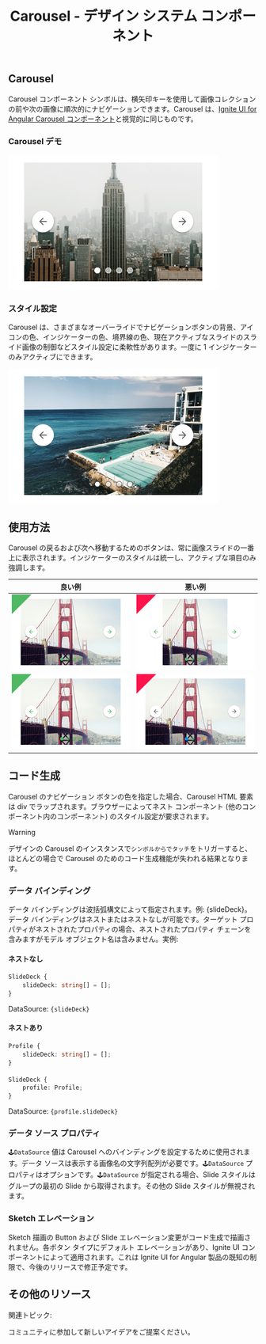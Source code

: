 ﻿---
title: Carousel - デザイン システム コンポーネント
_description: Carousel コンポーネント シンボルは画像コレクションの順次的なブラウジングが可能です。
_keywords: デザイン システム, Sketch, Ignite UI for Angular, コンポーネント, UI ライブラリ, ウィジェット
_language: ja
---

## Carousel

Carousel コンポーネント シンボルは、横矢印キーを使用して画像コレクションの前や次の画像に順次的にナビゲーションできます。Carousel は、[Ignite UI for Angular Carousel コンポーネント](https://jp.infragistics.com/products/ignite-ui-angular/angular/components/carousel.html)と視覚的に同じものです。

### Carousel デモ

<img class="responsive-img" src="../images/carousel_demo.png" srcset="../images/carousel_demo@2x.png 2x" />

### スタイル設定

Carousel は、さまざまなオーバーライドでナビゲーションボタンの背景、アイコンの色、インジケーターの色、境界線の色、現在アクティブなスライドのスライド画像の制御などスタイル設定に柔軟性があります。一度に 1 インジケーターのみアクティブにできます。

<img class="responsive-img" src="../images/carousel_styling.png" srcset="../images/carousel_styling@2x.png 2x" />

## 使用方法

Carousel の戻るおよび次へ移動するためのボタンは、常に画像スライドの一番上に表示されます。インジケーターのスタイルは統一し、アクティブな項目のみ強調します。

| 良い例                              | 悪い例                             |
| ------------------------------- | --------------------------------- |
| <img class="responsive-img" src="../images/carousel_do1.png" srcset="../images/carousel_do1@2x.png 2x" /> | <img class="responsive-img" src="../images/carousel_dont1.png" srcset="../images/carousel_dont1@2x.png 2x" /> |
| <img class="responsive-img" src="../images/carousel_do2.png" srcset="../images/carousel_do2@2x.png 2x" /> | <img class="responsive-img" src="../images/carousel_dont2.png" srcset="../images/carousel_dont2@2x.png 2x" /> |

## コード生成
 
Carousel のナビゲーション ボタンの色を指定した場合、Carousel HTML 要素は div でラップされます。ブラウザーによってネスト コンポーネント (他のコンポーネント内のコンポーネント) のスタイル設定が要求されます。

> [!WARNING]
> デザインの Carousel のインスタンスで`シンボルからでタッチ`をトリガーすると、ほとんどの場合で Carousel のためのコード生成機能が失われる結果となります。

### データ バインディング

データ バインディングは波括弧構文によって指定されます。例: {slideDeck}。データ バインディングはネストまたはネストなしが可能です。ターゲット プロパティがネストされたプロパティの場合、ネストされたプロパティ チェーンを含みますがモデル オブジェクト名は含みません。実例:

#### ネストなし

```typescript
SlideDeck {
    slideDeck: string[] = [];
}
```

DataSource: `{slideDeck}`

#### ネストあり

```typescript
Profile {
    slideDeck: string[] = [];
}

SlideDeck {
    profile: Profile;
}
```

DataSource: `{profile.slideDeck}`

### データ ソース プロパティ

`🕹️DataSource` 値は Carousel へのバインディングを設定するために使用されます。データ ソースは表示する画像名の文字列配列が必要です。`🕹️DataSource` プロパティはオプションです。`🕹️DataSource` が指定される場合、Slide スタイルはグループの最初の Slide から取得されます。その他の Slide スタイルが無視されます。

### Sketch エレベーション

Sketch 描画の Button および Slide エレベーション変更がコード生成で描画されません。各ボタン タイプにデフォルト エレベーションがあり、Ignite UI コンポーネントによって適用されます。これは Ignite UI for Angular 製品の既知の制限で、今後のリリースで修正予定です。

## その他のリソース

関連トピック:

コミュニティに参加して新しいアイデアをご提案ください。


